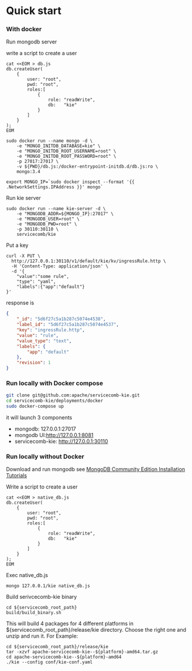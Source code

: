 # Quick start

### With docker
Run mongodb server

write a script to create a user 
```shell script
cat <<EOM > db.js
db.createUser(
    {
        user: "root",
        pwd: "root",
        roles:[
            {
                role: "readWrite",
                db:   "kie"
            }
        ]
    }
);
EOM
```

```shell script
sudo docker run --name mongo -d \
    -e "MONGO_INITDB_DATABASE=kie" \
    -e "MONGO_INITDB_ROOT_USERNAME=root" \
    -e "MONGO_INITDB_ROOT_PASSWORD=root" \
    -p 27017:27017 \
    -v ${PWD}/db.js:/docker-entrypoint-initdb.d/db.js:ro \
    mongo:3.4
```
```shell script
export MONGO_IP=`sudo docker inspect --format '{{ .NetworkSettings.IPAddress }}' mongo`
```
Run kie server
```shell script
sudo docker run --name kie-server -d \
    -e "MONGODB_ADDR=${MONGO_IP}:27017" \
    -e "MONGODB_USER=root" \
    -e "MONGODB_PWD=root" \
    -p 30110:30110 \
    servicecomb/kie
```

Put a key 
```shell script
curl -X PUT \
  http://127.0.0.1:30110/v1/default/kie/kv/ingressRule.http \
  -H 'Content-Type: application/json' \
  -d '{
	"value":"some rule",
	"type": "yaml",
	"labels":{"app":"default"}
}'
```

response is 
```json
{
    "_id": "5d6f27c5a1b287c5074e4538",
    "label_id": "5d6f27c5a1b287c5074e4537",
    "key": "ingressRule.http",
    "value": "rule",
    "value_type": "text",
    "labels": {
        "app": "default"
    },
    "revision": 1
}
```

### Run locally with Docker compose

```bash
git clone git@github.com:apache/servicecomb-kie.git
cd servicecomb-kie/deployments/docker
sudo docker-compose up
```
it will launch 3 components 
- mongodb: 127.0.0.1:27017
- mongodb UI:http://127.0.0.1:8081
- servicecomb-kie: http://127.0.0.1:30110


### Run locally without Docker

Download and run mongodb
see [MongoDB Community Edition Installation Tutorials](https://docs.mongodb.com/manual/installation/#mongodb-community-edition-installation-tutorials)

Write a script to create a user 
```shell script
cat <<EOM > native_db.js
db.createUser(
    {
        user: "root",
        pwd: "root",
        roles:[
            {
                role: "readWrite",
                db:   "kie"
            }
        ]
    }
);
EOM
```

Exec native_db.js
```shell script bash
mongo 127.0.0.1/kie native_db.js
```

Build serivcecomb-kie binary

```shell script bash
cd ${servicecomb_root_path}
build/build_binary.sh
```

This will build 4 packages for 4 different platforms in ${servicecomb_root_path}/release/kie directory.
Choose the right one and unzip and run it.
For Example:
```shell script bash
cd ${servicecomb_root_path}/release/kie
tar -xzvf apache-servicecomb-kie--${platform}-amd64.tar.gz
cd apache-servicecomb-kie--${platform}-amd64
./kie --config conf/kie-conf.yaml
```